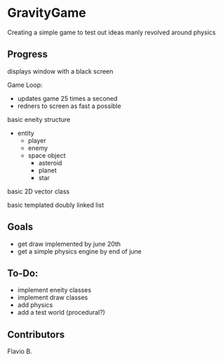 # GravityGame

Creating a simple game to test out ideas manly revolved around physics

## Progress

displays window with a black screen 

Game Loop:
  - updates game 25 times a seconed
  - redners to screen as fast a possible

basic eneity structure
  - entity
    - player
    - enemy
    - space object
      - asteroid
      - planet
      - star

basic 2D vector class

basic templated doubly linked list

## Goals
  - get draw implemented by june 20th
  - get a simple physics engine by end of june

## To-Do:
  - implement eneity classes 
  - implement draw classes
  - add physics 
  - add a test world (procedural?)

## Contributors

Flavio B.
